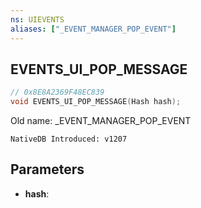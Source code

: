 ```yaml
---
ns: UIEVENTS
aliases: ["_EVENT_MANAGER_POP_EVENT"]
---
```

## EVENTS_UI_POP_MESSAGE

```c
// 0x8E8A2369F48EC839
void EVENTS_UI_POP_MESSAGE(Hash hash);
```

Old name: _EVENT_MANAGER_POP_EVENT

```
NativeDB Introduced: v1207
```

## Parameters
* **hash**:

